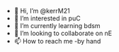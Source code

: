 - 👋 Hi, I’m @kerrM21
- 👀 I’m interested in puC
- 🌱 I’m currently learning bdsm
- 💞️ I’m looking to collaborate on nE
- 📫 How to reach me -by hand

<!---
kerrM21/kerrM21 is a ✨ special ✨ repository because its `README.md` (this file) appears on your GitHub profile.
You can click the Preview link to take a look at your changes.
--->
